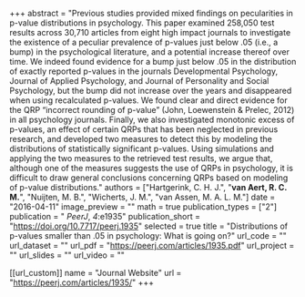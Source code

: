 +++
abstract = "Previous studies provided mixed findings on pecularities in p-value distributions in psychology. This paper examined 258,050 test results across 30,710 articles from eight high impact journals to investigate the existence of a peculiar prevalence of p-values just below .05 (i.e., a bump) in the psychological literature, and a potential increase thereof over time. We indeed found evidence for a bump just below .05 in the distribution of exactly reported p-values in the journals Developmental Psychology, Journal of Applied Psychology, and Journal of Personality and Social Psychology, but the bump did not increase over the years and disappeared when using recalculated p-values. We found clear and direct evidence for the QRP “incorrect rounding of p-value” (John, Loewenstein & Prelec, 2012) in all psychology journals. Finally, we also investigated monotonic excess of p-values, an effect of certain QRPs that has been neglected in previous research, and developed two measures to detect this by modeling the distributions of statistically significant p-values. Using simulations and applying the two measures to the retrieved test results, we argue that, although one of the measures suggests the use of QRPs in psychology, it is difficult to draw general conclusions concerning QRPs based on modeling of p-value distributions."
authors = ["Hartgerink, C. H. J.", "**van Aert, R. C. M.**", "Nuijten, M. B.", "Wicherts, J. M.", "van Assen, M. A. L. M."]
date = "2016-04-11"
image_preview = ""
math = true
publication_types = ["2"]
publication = " *PeerJ*, *4*:e1935"
publication_short = "https://doi.org/10.7717/peerj.1935"
selected = true
title = "Distributions of p-values smaller than .05 in psychology: What is going on?"
url_code = ""
url_dataset = ""
url_pdf = "https://peerj.com/articles/1935.pdf"
url_project = ""
url_slides = ""
url_video = ""

[[url_custom]]
name = "Journal Website"
url = "https://peerj.com/articles/1935/"
+++